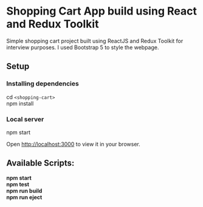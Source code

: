 # Shopping Cart App build using React and Redux Toolkit

Simple shopping cart project built using ReactJS and Redux Toolkit for interview purposes. I used Bootstrap 5 to style the webpage. 

## Setup
### Installing dependencies
cd `<shopping-cart>`   
npm install

### Local server
npm start

Open [http://localhost:3000](http://localhost:3000) to view it in your browser.

## Available Scripts:
**npm start**   
**npm test**   
**npm run build**   
**npm run eject**   
